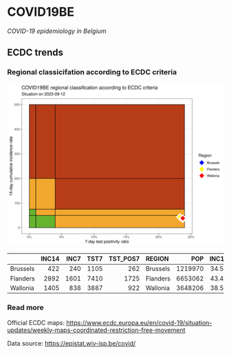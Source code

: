 
# COVID19BE

*COVID-19 epidemiology in Belgium*

## ECDC trends

### Regional classicifation according to ECDC criteria

![](COVID9BE-ecdc-trend.png)

|          | INC14 | INC7 | TST7 | TST\_POS7 | REGION   |     POP | INC14\_RT |       PR7 |        GR |
| :------- | ----: | ---: | ---: | --------: | :------- | ------: | --------: | --------: | --------: |
| Brussels |   422 |  240 | 1105 |       262 | Brussels | 1219970 |  34.59101 | 0.2371041 | 0.3186813 |
| Flanders |  2892 | 1601 | 7410 |      1725 | Flanders | 6653062 |  43.46871 | 0.2327935 | 0.2401239 |
| Wallonia |  1405 |  838 | 3887 |       922 | Wallonia | 3648206 |  38.51208 | 0.2372009 | 0.4779541 |

### Read more

Official ECDC maps:
<https://www.ecdc.europa.eu/en/covid-19/situation-updates/weekly-maps-coordinated-restriction-free-movement>

Data source: <https://epistat.wiv-isp.be/covid/>
